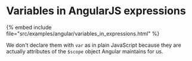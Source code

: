 # Variables in AngularJS expressions

{% embed include file="src/examples/angular/variables_in_expressions.html" %}


We don't declare them with `var` as in plain JavaScript because they
are actually attributes of the `$scope` object Angular maintains for us.





